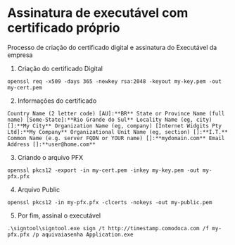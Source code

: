 # Assinatura de executável com certificado próprio
Processo de criação do certificado digital e assinatura do Executável da empresa

1.  Criação do certificado Digital

`openssl req -x509 -days 365 -newkey rsa:2048 -keyout my-key.pem -out my-cert.pem`

2.  Informações do certificado

`Country Name (2 letter code) [AU]:**BR**
State or Province Name (full name) [Some-State]:**Rio Grande do Sul**
Locality Name (eg, city) []:**My City**
Organization Name (eg, company) [Internet Widgits Pty Ltd]:**My Company**
Organizational Unit Name (eg, section) []:**I.T.**
Common Name (e.g. server FQDN or YOUR name) []:**mydomain.com**
Email Address []:**user@home.com**`

3.  Criando o arquivo PFX

`openssl pkcs12 -export -in my-cert.pem -inkey my-key.pem -out my-pfx.pfx`

4.  Arquivo Public

`openssl pkcs12 -in my-pfx.pfx -clcerts -nokeys -out my-public.pem`

5.  Por fim, assinal o executável

`.\signtool\signtool.exe sign /t http://timestamp.comodoca.com /f my-pfx.pfx /p aquivaiasenha Application.exe`
